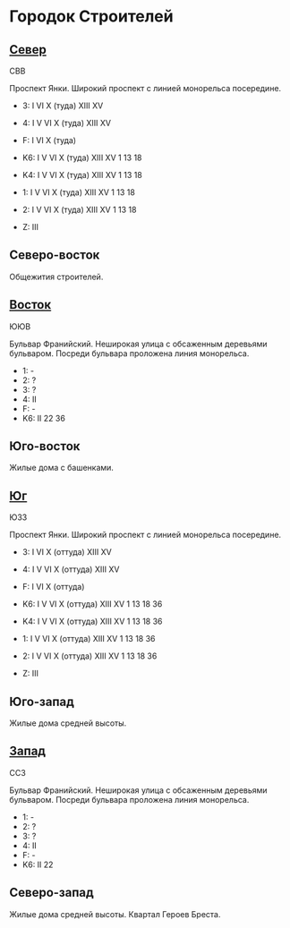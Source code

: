 # Городок Строителей

## [Север](./10590060.md)

СВВ

Проспект Янки.
Широкий проспект с линией монорельса посередине.

* 3:    I   VI  X (туда)  XIII    XV
* 4:    I   V   VI  X (туда)  XIII    XV
* F:    I   VI  X (туда)

* K6:   I   V   VI  X (туда)    XIII    XV
        1   13  18
* K4:   I   V   VI  X (туда)    XIII    XV
        1   13  18
* 1:    I   V   VI  X (туда)    XIII    XV
        1   13  18
* 2:    I   V   VI  X (туда)    XIII    XV
        1   13  18

* Z:    III

## Северо-восток

Общежития строителей.

## [Восток](./10600065.md)

ЮЮВ

Бульвар Франийский.
Неширокая улица с обсаженным деревьями бульваром.
Посреди бульвара проложена линия монорельса.

* 1:    -
* 2:    ?
* 3:    ?
* 4:    II
* F:    -
* K6:   II
        22  36

## Юго-восток

Жилые дома с башенками.

## [Юг](./10590070.md)

ЮЗЗ

Проспект Янки.
Широкий проспект с линией монорельса посередине.

* 3:    I   VI  X (оттуда)  XIII    XV
* 4:    I   V   VI  X (оттуда)  XIII    XV
* F:    I   VI  X (оттуда)

* K6:   I   V   VI  X (оттуда)  XIII    XV
        1   13  18  36
* K4:   I   V   VI  X (оттуда)  XIII    XV
        1   13  18  36
* 1:    I   V   VI  X (оттуда)  XIII    XV
        1   13  18  36
* 2:    I   V   VI  X (оттуда)  XIII    XV
        1   13  18  36

* Z:    III

## Юго-запад

Жилые дома средней высоты.

## [Запад](./10585065.md)

ССЗ

Бульвар Франийский.
Неширокая улица с обсаженным деревьями бульваром.
Посреди бульвара проложена линия монорельса.

* 1:    -
* 2:    ?
* 3:    ?
* 4:    II
* F:    -
* K6:   II
        22

## Северо-запад

Жилые дома средней высоты.
Квартал Героев Бреста.

